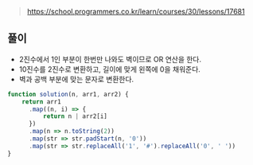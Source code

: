 > https://school.programmers.co.kr/learn/courses/30/lessons/17681

## 풀이
- 2진수에서 1인 부분이 한번만 나와도 벽이므로 OR 연산을 한다.
- 10진수를 2진수로 변환하고, 길이에 맞게 왼쪽에 0을 채워준다.
- 벽과 공백 부분에 맞는 문자로 변환한다.
```js
function solution(n, arr1, arr2) {
    return arr1
      .map((n, i) => {
          return n | arr2[i]
      })
      .map(n => n.toString(2))
      .map(str => str.padStart(n, '0'))
      .map(str => str.replaceAll('1', '#').replaceAll('0', ' '))
}
```
